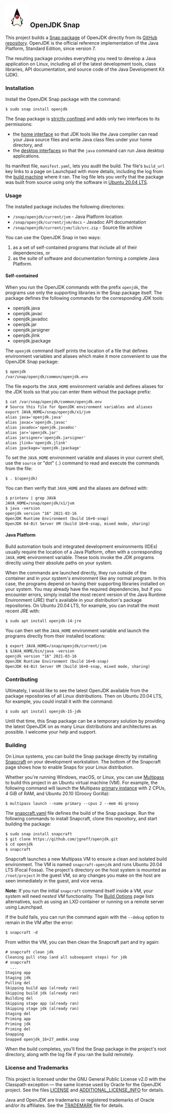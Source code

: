 ## ![Duke, the Java mascot, with arms akimbo](images/icon.png) OpenJDK Snap

This project builds a [Snap package](https://snapcraft.io) of OpenJDK directly from its [GitHub repository](https://github.com/openjdk/jdk). OpenJDK is the official reference implementation of the Java Platform, Standard Edition, since version 7.

The resulting package provides everything you need to develop a Java application on Linux, including all of the latest development tools, class libraries, API documentation, and source code of the Java Development Kit (JDK).

### Installation

Install the OpenJDK Snap package with the command:

```console
$ sudo snap install openjdk
```

The Snap package is [strictly confined](https://snapcraft.io/docs/snap-confinement) and adds only two interfaces to its permissions:

* the [home interface](https://snapcraft.io/docs/home-interface) so that JDK tools like the Java compiler can read your Java source files and write Java class files under your home directory, and
* the [desktop interfaces](https://snapcraft.io/docs/desktop-interfaces) so that the `java` command can run Java desktop applications.

Its manifest file, `manifest.yaml`, lets you audit the build. The file's `build_url` key links to a page on Launchpad with more details, including the log from the [build machine](https://launchpad.net/builders) where it ran. The log file lets you verify that the package was built from source using only the software in [Ubuntu 20.04 LTS](https://cloud-images.ubuntu.com/focal/current/).

### Usage

The installed package includes the following directories:

* `/snap/openjdk/current/jvm` - Java Platform location
* `/snap/openjdk/current/jvm/docs` - Javadoc API documentation
* `/snap/openjdk/current/jvm/lib/src.zip` - Source file archive

You can use the OpenJDK Snap in two ways:

1. as a set of self-contained programs that include all of their dependencies, or
2. as the suite of software and documentation forming a complete Java Platform.

#### Self-contained

When you run the OpenJDK commands with the prefix `openjdk`, the programs use only the supporting libraries in the Snap package itself. The package defines the following commands for the corresponding JDK tools:

- openjdk.java
- openjdk.javac
- openjdk.javadoc
- openjdk.jar
- openjdk.jarsigner
- openjdk.jlink
- openjdk.jpackage

The `openjdk` command itself prints the location of a file that defines environment variables and aliases which make it more convenient to use the OpenJDK Snap package:

```console
$ openjdk
/var/snap/openjdk/common/openjdk.env
```

The file exports the `JAVA_HOME` environment variable and defines aliases for the JDK tools so that you can enter them without the package prefix:

```console
$ cat /var/snap/openjdk/common/openjdk.env
# Source this file for OpenJDK environment variables and aliases
export JAVA_HOME=/snap/openjdk/x1/jvm
alias java='openjdk.java'
alias javac='openjdk.javac'
alias javadoc='openjdk.javadoc'
alias jar='openjdk.jar'
alias jarsigner='openjdk.jarsigner'
alias jlink='openjdk.jlink'
alias jpackage='openjdk.jpackage'
```

To set the `JAVA_HOME` environment variable and aliases in your current shell, use the `source` or "dot" (`.`) command to read and execute the commands from the file:

```console
$ . $(openjdk)
```

You can then verify that `JAVA_HOME` and the aliases are defined with:

```console
$ printenv | grep JAVA
JAVA_HOME=/snap/openjdk/x1/jvm
$ java -version
openjdk version "16" 2021-03-16
OpenJDK Runtime Environment (build 16+0-snap)
OpenJDK 64-Bit Server VM (build 16+0-snap, mixed mode, sharing)
```

#### Java Platform

Build automation tools and integrated development environments (IDEs) usually require the location of a Java Platform, often with a corresponding `JAVA_HOME` environment variable. These tools invoke the JDK programs directly using their absolute paths on your system.

When the commands are launched directly, they run outside of the container and in your system's environment like any normal program. In this case, the programs depend on having their supporting libraries installed on your system. You may already have the required dependencies, but if you encounter errors, simply install the most recent version of the Java Runtime Environment (JRE) that's available in your distribution's package repositories. On Ubuntu 20.04 LTS, for example, you can install the most recent JRE with:

```console
$ sudo apt install openjdk-14-jre
```

You can then set the `JAVA_HOME` environment variable and launch the programs directly from their installed locations:

```console
$ export JAVA_HOME=/snap/openjdk/current/jvm
$ $JAVA_HOME/bin/java -version
openjdk version "16" 2021-03-16
OpenJDK Runtime Environment (build 16+0-snap)
OpenJDK 64-Bit Server VM (build 16+0-snap, mixed mode, sharing)
```

### Contributing

Ultimately, I would like to see the latest OpenJDK available from the package repositories of all Linux distributions. Then on Ubuntu 20.04 LTS, for example, you could install it with the command:

```console
$ sudo apt install openjdk-15-jdk
```

Until that time, this Snap package can be a temporary solution by providing the latest OpenJDK on as many Linux distributions and architectures as possible. I welcome your help and support.

### Building

On Linux systems, you can build the Snap package directly by installing [Snapcraft](https://snapcraft.io/snapcraft) on your development workstation. The bottom of the Snapcraft page shows how to enable Snaps for your Linux distribution.

Whether you're running Windows, macOS, or Linux, you can use [Multipass](https://multipass.run) to build this project in an Ubuntu virtual machine (VM). For example, the following command will launch the Multipass [primary instance](https://multipass.run/docs/primary-instance) with 2 CPUs, 4 GiB of RAM, and Ubuntu 20.10 (Groovy Gorilla):

```console
$ multipass launch --name primary --cpus 2 --mem 4G groovy
```

The [snapcraft.yaml](snap/snapcraft.yaml) file defines the build of the Snap package. Run the following commands to install Snapcraft, clone this repository, and start building the package:

```console
$ sudo snap install snapcraft
$ git clone https://github.com/jgneff/openjdk.git
$ cd openjdk
$ snapcraft
```

Snapcraft launches a new Multipass VM to ensure a clean and isolated build environment. The VM is named `snapcraft-openjdk` and runs Ubuntu 20.04 LTS (Focal Fossa). The project's directory on the host system is mounted as `/root/project` in the guest VM, so any changes you make on the host are seen immediately in the guest, and vice versa.

**Note:** If you run the initial `snapcraft` command itself inside a VM, your system will need *nested VM* functionality. The [Build Options](https://snapcraft.io/docs/build-options) page lists alternatives, such as using an LXD container or running on a remote server using Launchpad.

If the build fails, you can run the command again with the `--debug` option to remain in the VM after the error:

```console
$ snapcraft -d
```

From within the VM, you can then clean the Snapcraft part and try again:

```console
# snapcraft clean jdk
Cleaning pull step (and all subsequent steps) for jdk
# snapcraft
  ...
Staging app
Staging jdk
Pulling del
Skipping build app (already ran)
Skipping build jdk (already ran)
Building del
Skipping stage app (already ran)
Skipping stage jdk (already ran)
Staging del
Priming app
Priming jdk
Priming del
Snapping
Snapped openjdk_16+27_amd64.snap
```

When the build completes, you'll find the Snap package in the project's root directory, along with the log file if you ran the build remotely.

### License and Trademarks

This project is licensed under the GNU General Public License v2.0 with the Classpath exception — the same license used by Oracle for the OpenJDK project. See the files [LICENSE](LICENSE) and [ADDITIONAL_LICENSE_INFO](ADDITIONAL_LICENSE_INFO) for details.

Java and OpenJDK are trademarks or registered trademarks of Oracle and/or its affiliates. See the [TRADEMARK](TRADEMARK) file for details.
